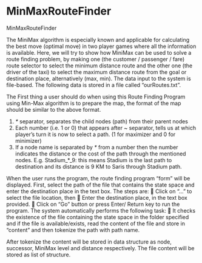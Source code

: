 MinMaxRouteFinder
=================

MinMaxRouteFinder

The MiniMax algorithm is especially known and applicable for calculating the best move (optimal move) in two player games where all the information is available. 
Here, we will try to show how MiniMax can be used to solve a route finding problem, by making one (the customer / passenger / fare)  route selector to select the minimum distance route and the other one (the driver of the taxi) to select the maximum distance route from the goal or 
destination place, alternatively (max, min). 
The data input to the system is file-based. The following data is stored in a file called “ourRoutes.txt”.

The First thing a user should do when using this Route Finding Program using Min-Max algorithm is to prepare the map, the format of the map should be similar to the above format. 
1. _*_ separator, separates the child nodes (path) from their parent nodes 
2. Each number (i.e. 1 or 0) that appears after ~ separator, tells us at which player’s turn it is now to select a path.  (1 for maximizer and 0 for minimizer)
3. If a node name is separated by _*_ from a number then the number indicates the distance or the cost of the path through the mentioned nodes. 
E.g. Stadium_*_9: this means Stadium is the last path to destination and its distance is 9 KM to Saris through Stadium path. 

When the user runs the program, the route finding program “form” will be displayed. First, select the path of the file that contains the state space and enter the destination place in the text box.
The steps are:
	Click on “…” to select the file location, then
	Enter the destination place, in the text box provided.
	Click on “Go” button or press Enter/ Return key to run the program. 
The system automatically performs the following task:
	It checks the existence of the file containing the state space in the folder specified and if the file is available/exists, read the content of the file and store in “content” and then tokenize the path with path name.

After tokenize the content will be stored in data structure as node, successor, MiniMax level and distance respectively. The file content will be stored as list of structure.
